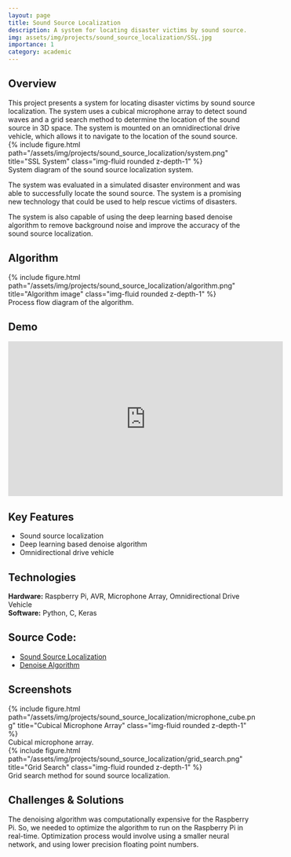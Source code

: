 ```yaml
---
layout: page
title: Sound Source Localization
description: A system for locating disaster victims by sound source.
img: assets/img/projects/sound_source_localization/SSL.jpg
importance: 1
category: academic
---
```


## Overview

<div class="row justify-content-sm-center">
    <div class="col-sm-6 mt-3 mt-md-0">
        This project presents a system for locating disaster victims by sound source localization. The system uses a cubical microphone array to detect sound waves and a grid search method to determine the location of the sound source in 3D space. The system is mounted on an omnidirectional drive vehicle, which allows it to navigate to the location of the sound source.
    </div>
    <div class="col-sm-6 mt-3 mt-md-0">
        {% include figure.html path="/assets/img/projects/sound_source_localization/system.png" title="SSL System" class="img-fluid rounded z-depth-1" %}
        <div class="caption">
        System diagram of the sound source localization system.
        </div>
    </div>
</div>

The system was evaluated in a simulated disaster environment and was able to successfully locate the sound source. The system is a promising new technology that could be used to help rescue victims of disasters.

The system is also capable of using the deep learning based denoise algorithm to remove background noise and improve the accuracy of the sound source localization.

## Algorithm
<!-- Add an image -->
<div class="row">
    <div class="col-sm mt-3 mt-md-0">
        {% include figure.html path="/assets/img/projects/sound_source_localization/algorithm.png" title="Algorithm image" class="img-fluid rounded z-depth-1" %}
    </div>
</div>
<div class="caption">
    Process flow diagram of the algorithm.
</div>

## Demo
<!-- embed a youtube video -->
<iframe width="560" height="315" src="https://www.youtube.com/embed/Y1u37uJwSeI" frameborder="0" allow="autoplay; encrypted-media" allowfullscreen></iframe>
<br>


## Key Features
- Sound source localization
- Deep learning based denoise algorithm
- Omnidirectional drive vehicle

## Technologies

**Hardware:** Raspberry Pi, AVR, Microphone Array, Omnidirectional Drive Vehicle  
**Software:** Python, C, Keras

## Source Code:
- [Sound Source Localization](https://github.com/subash-timilsina/Sound-Source-Localization)
- [Denoise Algorithm](https://github.com/connectwithprakash/Speech-Denoising-using-CED)

## Screenshots
<!-- Add multiple images -->
<div class="row justify-content-sm-center">
    <div class="col-sm-6 mt-3 mt-md-0">
        {% include figure.html path="/assets/img/projects/sound_source_localization/microphone_cube.png" title="Cubical Microphone Array" class="img-fluid rounded z-depth-1" %}
        <div class="caption">
            Cubical microphone array.
        </div>
    </div>
    <div class="col-sm-6 mt-3 mt-md-0">
        {% include figure.html path="/assets/img/projects/sound_source_localization/grid_search.png" title="Grid Search" class="img-fluid rounded z-depth-1" %}
        <div class="caption">
            Grid search method for sound source localization.
        </div>
    </div>
</div>

## Challenges & Solutions
The denoising algorithm was computationally expensive for the Raspberry Pi. So, we needed to optimize the algorithm to run on the Raspberry Pi in real-time. Optimization process would involve using a smaller neural network, and using lower precision floating point numbers.
